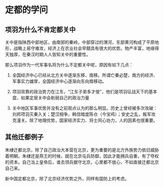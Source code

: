 # 定都的学问

## 项羽为什么不肯定都关中

关中是指陕西中部地区，由南部的秦岭，中部穿过的渭河，东部黄河构成了平原地形，战略上易守难攻，经济上在农业社会早期具有很大的优势。物产丰富，地缘得天独厚，在秦汉时期人人皆知关中的重要性。

那么项羽作为一代军事名将为什么不定都关中呢，原因有如下几点：

1. 全国经济中心已经从北方关中逐渐东移、南移。所谓亡秦必楚，南方的经济、军事实力雄厚，全国经济中心逐渐向东向南移动。

2. 项羽背靠的政治势力在江东，“江东子弟多才俊”，他们是项羽征战天下的基本盘，如果定居关中会削弱自己的政治力量

3. 关中地区军事优势并没有之前观点认为的那么明显。历史上曾经被多次攻破：刘邦项羽灭秦入关；楚汉相争，韩信暗度陈仓（今宝鸡）；安史之乱，叛军攻克潼关。除了地理优势，国家经济实力、将士同心协力，人的因素也很重要。

## 其他迁都例子

朱棣迁都北京，除了自己政治大本营在北京，更为重要的是北方外族势力依旧威胁着明朝。朱棣还是燕王的时候，就在北京屯兵防御，因此才能拥兵自重，有了夺权的资本。自己当上皇帝后，谁去领兵据守北京，心里都不放心，不如直接迁都北京自己来。

新中国定都北京，除了北京经济优势之外，同样有国防上的考虑。
